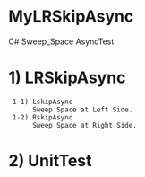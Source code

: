 # MyLRSkipAsync
C# Sweep_Space AsyncTest

# 1) LRSkipAsync
     1-1) LskipAsync
	      Sweep Space at Left Side.
     1-2) RskipAsync
	      Sweep Space at Right Side.
# 2) UnitTest

